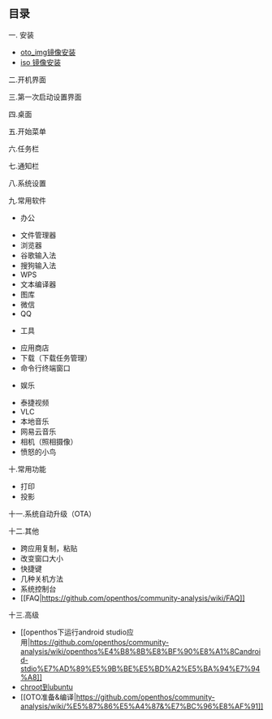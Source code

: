 

## 目录  
一. 安装  
- [oto_img镜像安装](https://github.com/openthos/community-analysis/wiki/%E5%AE%89%E8%A3%85#install1)    
- [iso 镜像安装](https://github.com/openthos/community-analysis/wiki/%E5%AE%89%E8%A3%85#install2)   

二.开机界面

三.第一次启动设置界面


四.桌面

五.开始菜单

六.任务栏

七.通知栏

八.系统设置

九.常用软件
* 办公
 - 文件管理器
 - 浏览器
 - 谷歌输入法
 - 搜狗输入法
 - WPS
 - 文本编译器
 - 图库 
 - 微信
 - QQ

* 工具
 - 应用商店
 - 下载（下载任务管理）
 - 命令行终端窗口

* 娱乐
 - 泰捷视频
 - VLC
 - 本地音乐
 - 网易云音乐  
 - 相机（照相摄像）
 - 愤怒的小鸟

十.常用功能
- 打印
- 投影

十一.系统自动升级（OTA）

十二.其他
 - 跨应用复制，粘贴
 - 改变窗口大小
 - 快捷键
 - 几种关机方法
 - 系统控制台
 - [[FAQ|https://github.com/openthos/community-analysis/wiki/FAQ]]  

十三.高级
 - [[openthos下运行android studio应用|https://github.com/openthos/community-analysis/wiki/openthos%E4%B8%8B%E8%BF%90%E8%A1%8Candroid-stdio%E7%AD%89%E5%9B%BE%E5%BD%A2%E5%BA%94%E7%94%A8]]  
 - [chroot到ubuntu](https://github.com/openthos/community-analysis/wiki/chroot%E5%88%B0ubuntu)
 - [[OTO准备&编译|https://github.com/openthos/community-analysis/wiki/%E5%87%86%E5%A4%87&%E7%BC%96%E8%AF%91]]








